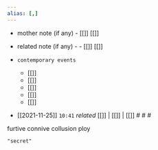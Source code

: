 ```yaml
---
alias: [,]
---
```

- mother note (if any)
		- [[]] [[]]
- related note (if any) -
		- [[]] [[]]
- `contemporary events`
	- [[]]
	- [[]]
	- [[]]
	- [[]]
	- [[]]

- [[2021-11-25]]  `10:41` _related_ [[]] | [[]] | [[]] # # #

furtive
connive
collusion
ploy

```query
"secret"
```
